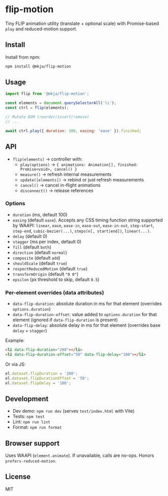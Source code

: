 # flip-motion

Tiny FLIP animation utility (translate + optional scale) with Promise-based `play` and reduced-motion support.

## Install

Install from npm:

```bash
npm install @mkja/flip-motion
```

## Usage

```js
import flip from '@mkja/flip-motion';

const elements = document.querySelectorAll('li');
const ctrl = flip(elements);

// Mutate DOM (reorder/insert/remove)
// ...

await ctrl.play({ duration: 300, easing: 'ease' }).finished;
```

## API

- `flip(elements)` → controller with:
  - `play(options)` → `{ animations: Animation[], finished: Promise<void>, cancel() }`
  - `measure()` → refresh internal measurements
  - `update([elements])` → rebind or just refresh measurements
  - `cancel()` → cancel in-flight animations
  - `disconnect()` → release references

### Options

- `duration` (ms, default 100)
- `easing` (default `ease`). Accepts any CSS timing function string supported by WAAPI: `linear`, `ease`, `ease-in`, `ease-out`, `ease-in-out`, `step-start`, `step-end`, `cubic-bezier(...)`, `steps(n[, start|end])`, `linear(...)`.
- `delay` (default 0)
- `stagger` (ms per index, default 0)
- `fill` (default `both`)
- `direction` (default `normal`)
- `composite` (default `add`)
- `shouldScale` (default `true`)
- `respectReducedMotion` (default `true`)
- `transformOrigin` (default `"0 0"`)
- `epsilon` (px threshold to skip, default `0.5`)

### Per-element overrides (data attributes)

- `data-flip-duration`: absolute duration in ms for that element (overrides `options.duration`)
- `data-flip-duration-offset`: value added to `options.duration` for that element (ignored if `data-flip-duration` is present)
- `data-flip-delay`: absolute delay in ms for that element (overrides base `delay` + `stagger`)

Example:

```html
<li data-flip-duration="200"></li>
<li data-flip-duration-offset="50" data-flip-delay="100"></li>
```

Or via JS:

```js
el.dataset.flipDuration = '200';
el.dataset.flipDurationOffset = '50';
el.dataset.flipDelay = '100';
```

## Development

- Dev demo: `npm run dev` (serves `test/index.html` with Vite)
- Tests: `npm test`
- Lint: `npm run lint`
- Format: `npm run format`

## Browser support

Uses WAAPI (`element.animate`). If unavailable, calls are no-ops. Honors `prefers-reduced-motion`.

## License

MIT